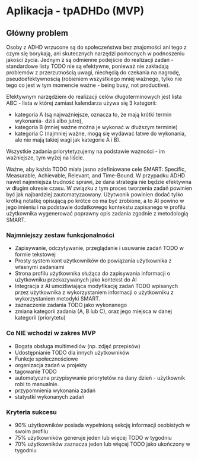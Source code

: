 # Aplikacja - tpADHDo (MVP)

## Główny problem
Osoby z ADHD wrzucone są do społeczeństwa bez znajomości ani tego z czym się borykają, ani skutecznych narzędzi pomocnych w podnoszeniu jakości życia. Jednym z są odmienne podejście do realizacji zadań - standardowe listy TODO nie są efektywne, ponieważ nie zakładają problemów z przerzutnością uwagi, niechęcią do czekania na nagrodę, pseudoefektywnością (robieniem wszystkiego mniej ważnego, tylko nie tego co jest w tym momencie ważne - being busy, not productive).

Efektywnym narzędziem do realizacji celów długoterminowych jest lista ABC - lista w której zamiast kalendarza używa się 3 kategorii: 
* kategoria A (są najważniejsze, oznacza to, że mają krótki termin wykonania- dziś albo jutro),
* kategoria B (mniej ważne można je wykonać w dłuższym terminie)
* kategoria C (najmniej ważne, mogą się wydawać łatwe do wykonania, ale nie mają takiej wagi jak kategorie A i B).

Wszystkie zadania priorytetyzujemy na podstawie ważności - im ważniejsze, tym wyżej na liście.

Ważne, aby każda TODO miała jasno zdefiniowane cele SMART: Specific, Measurable, Achievable, Relevant, and Time-Bound. W przypadku ADHD nawet najmniejsza trudność sprawi, że dana strategia nie będzie efektywna w długim okresie czasu. W związku z tym proces tworzenia zadań powinien być jak najbardziej zautomatyzaowany. Użytwonik powinien dodać tylko krótką notatkę opisującą po krótce co ma być zrobione, a to AI powino w jego imieniu i na podstawie dodatkowego kontekstu zapisanego w profilu użytkownika wygenerować poprawny opis zadania zgodnie z metodologią SMART. 

### Najmniejszy zestaw funkcjonalności
- Zapisywanie, odczytywanie, przeglądanie i usuwanie zadań TODO w formie tekstowej
- Prosty system kont użytkowników do powiązania użytkownika z własnymi zadaniami
- Strona profilu użytkownika służąca do zapisywania informacji o użytkowniku przekazywanych jako kontekst do AI
- Integracja z AI umożliwiająca modyfikację zadań TODO wpisanych przez użytkownika z wykorzystaniem informacji o użytkowniku z wykorzystaniem metodyki SMART.
- zaznaczenie zadania TODO jako wykonanego
- zmiana kategorii zadania (A, B lub C), oraz jego miejsca w danej kategorii (priorytetu)

### Co NIE wchodzi w zakres MVP
- Bogata obsługa multimediów (np. zdjęć przepisów)
- Udostępnianie TODO dla innych użytkowników
- Funkcje społecznościowe
- organizacja zadań w projekty
- tagowanie TODO
- automatyczna przypisywanie priorytetów na dany dzień - użytkownik robi to manualnie.
- przypomnienia wykonania zadań
- statystki wykonanych zadań

### Kryteria sukcesu
- 90% użytkowników posiada wypełnioną sekcję informacji osobistych w swoim profilu
- 75% użytkowników generuje jeden lub więcej TODO w tygodniu
- 70% użytkowników zaznacza jeden lub więcej TODO jako ukończony w tygodniu